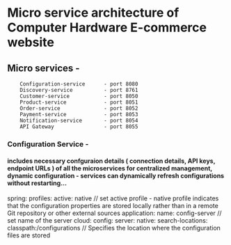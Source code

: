# Micro service architecture of Computer Hardware E-commerce website

## Micro services -
        Configuration-service      - port 8080
        Discovery-service          - port 8761
        Customer-service           - port 8050
        Product-service            - port 8051
        Order-service              - port 8052
        Payment-service            - port 8053
        Notification-service       - port 8054
        API Gateway                - port 8055

### Configuration Service - 
#### includes necessary confguraion details ( connection details, API keys, endpoint URLs ) of all the microservices for centralized management, dynamic configuration - services can dynamically refresh configurations without restarting...

spring:
  profiles:
    active: native  // set active profile - native profile indicates that the configuration properties are stored locally rather than in a remote Git repository or other external sources
  application:
    name: config-server  // set name of the server
  cloud:
    config:
      server:
        native:
          search-locations: classpath:/configurations   // Specifies the location where the configuration files are stored
